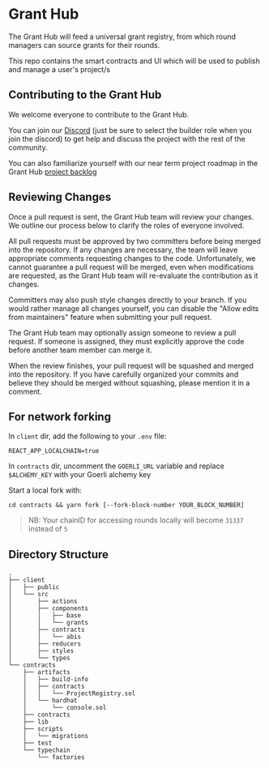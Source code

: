 # Grant Hub

The Grant Hub will feed a universal grant registry, from which round managers can source grants for their rounds.

This repo contains the smart contracts and UI which will be used to publish and manage a user's project/s

## Contributing to the Grant Hub

We welcome everyone to contribute to the Grant Hub.

You can join our [Discord](https://discord.gg/w6K2wwHr) (just be sure to select the builder role when you join the discord) to get help and discuss the project with the rest of the community.

You can also familiarize yourself with our near term project roadmap in the Grant Hub  [project backlog](https://github.com/orgs/gitcoinco/projects/7/views/3)

## Reviewing Changes

Once a pull request is sent, the Grant Hub team will review your changes. We outline our process below to clarify the roles of everyone involved.

All pull requests must be approved by two committers before being merged into the repository. If any changes are necessary, the team will leave appropriate comments requesting changes to the code. Unfortunately, we cannot guarantee a pull request will be merged, even when modifications are requested, as the Grant Hub team will re-evaluate the contribution as it changes.

Committers may also push style changes directly to your branch. If you would rather manage all changes yourself, you can disable the "Allow edits from maintainers" feature when submitting your pull request.

The Grant Hub team may optionally assign someone to review a pull request. If someone is assigned, they must explicitly approve the code before another team member can merge it.

When the review finishes, your pull request will be squashed and merged into the repository. If you have carefully organized your commits and believe they should be merged without squashing, please mention it in a comment.

## For network forking

In `client` dir, add the following to your `.env` file:

```
REACT_APP_LOCALCHAIN=true
```

In `contracts` dir, uncomment the `GOERLI_URL` variable and replace `$ALCHEMY_KEY` with your Goerli alchemy key

Start a local fork with:

```
cd contracts && yarn fork [--fork-block-number YOUR_BLOCK_NUMBER]
```

> NB: Your chainID for accessing rounds locally will become `31337` instead of `5`

## Directory Structure

```
.
├── client
│   ├── public
│   └── src
│       ├── actions
│       ├── components
│       │   ├── base
│       │   └── grants
│       ├── contracts
│       │   └── abis
│       ├── reducers
│       ├── styles
│       └── types
└── contracts
    ├── artifacts
    │   ├── build-info
    │   ├── contracts
    │   │   └── ProjectRegistry.sol
    │   └── hardhat
    │       └── console.sol
    ├── contracts
    ├── lib
    ├── scripts
    │   └── migrations
    ├── test
    └── typechain
        └── factories
```
